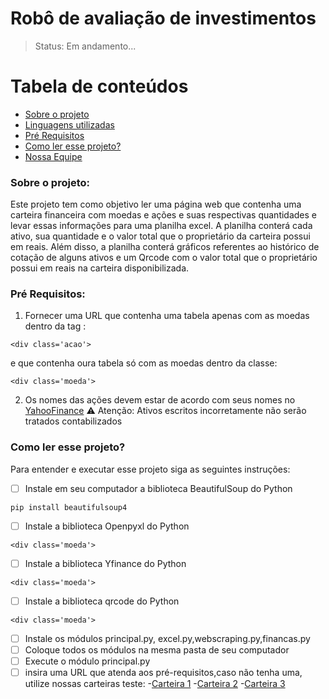 # Robô de avaliação de investimentos
> Status: Em andamento...

Tabela de conteúdos
=================
<!--ts-->
   * [Sobre o projeto](#sobre)
   * [Linguagens utilizadas](#linguagens)
   * [Pré Requisitos](#pre-requisitos)
   * [Como ler esse projeto?](#como-ler)
   * [Nossa Equipe](#equipe)

<!--te-->


### Sobre o projeto:

Este projeto tem como objetivo ler uma página web que contenha uma carteira financeira com moedas e ações e suas respectivas quantidades e levar essas informações para uma planilha excel.
A planilha conterá cada ativo, sua quantidade e o valor total que o proprietário da carteira possui em reais. Além disso, a planilha conterá gráficos referentes ao histórico de cotação de alguns ativos e um Qrcode com o valor total que o proprietário possui em reais na carteira disponibilizada.

### Pré Requisitos:

1. Fornecer uma URL que contenha uma tabela apenas com as moedas dentro da tag :
```
<div class='acao'> 
```
e que contenha oura tabela só com as moedas dentro da classe:
```
<div class='moeda'> 
```
2. Os nomes das ações devem estar de acordo com seus nomes no [YahooFinance](https://finance.yahoo.com/)
⚠️ Atenção: Ativos escritos incorretamente não serão tratados  contabilizados


### Como ler esse projeto?
Para entender e executar esse projeto siga as seguintes instruções:
-[ ] Instale em seu computador a biblioteca BeautifulSoup do Python
```
pip install beautifulsoup4
```
-[ ] Instale a biblioteca Openpyxl do Python
```
<div class='moeda'> 
```
-[ ] Instale a biblioteca Yfinance do Python
```
<div class='moeda'> 
```
-[ ] Instale a biblioteca qrcode do Python
```
<div class='moeda'> 
```
-[ ] Instale os módulos principal.py, excel.py,webscraping.py,financas.py
-[ ] Coloque todos os módulos na mesma pasta de seu computador
-[ ] Execute o módulo principal.py
-[ ] insira uma URL que atenda aos pré-requisitos,caso não tenha uma, utilize nossas carteiras teste:
-[Carteira 1](https://laviniasd.github.io/Robo-de-Avaliacao-de-Investimentos/index.html)
-[Carteira 2](https://laviniasd.github.io/Robo-de-Avaliacao-de-Investimentos/site2/pagina2.html)
-[Carteira 3](https://laviniasd.github.io/Robo-de-Avaliacao-de-Investimentos/site3/pagina3.html)
